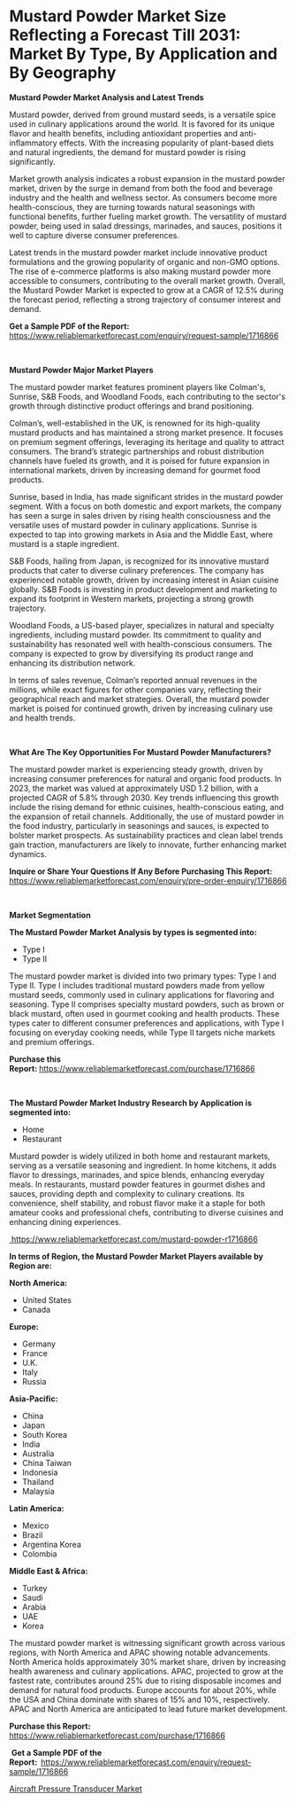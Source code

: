 <p><h1>Mustard Powder Market Size Reflecting a Forecast Till 2031: Market By Type, By Application and By Geography</h1></p><p><strong>Mustard Powder Market Analysis and Latest Trends</strong></p>
<p><p>Mustard powder, derived from ground mustard seeds, is a versatile spice used in culinary applications around the world. It is favored for its unique flavor and health benefits, including antioxidant properties and anti-inflammatory effects. With the increasing popularity of plant-based diets and natural ingredients, the demand for mustard powder is rising significantly.</p><p>Market growth analysis indicates a robust expansion in the mustard powder market, driven by the surge in demand from both the food and beverage industry and the health and wellness sector. As consumers become more health-conscious, they are turning towards natural seasonings with functional benefits, further fueling market growth. The versatility of mustard powder, being used in salad dressings, marinades, and sauces, positions it well to capture diverse consumer preferences.</p><p>Latest trends in the mustard powder market include innovative product formulations and the growing popularity of organic and non-GMO options. The rise of e-commerce platforms is also making mustard powder more accessible to consumers, contributing to the overall market growth. Overall, the Mustard Powder Market is expected to grow at a CAGR of 12.5% during the forecast period, reflecting a strong trajectory of consumer interest and demand.</p></p>
<p><strong>Get a Sample PDF of the Report:&nbsp;</strong> <a href="https://www.reliablemarketforecast.com/enquiry/request-sample/1716866?utm_campaign=1130&utm_medium=2&utm_source=Github&utm_content=ia&utm_term=28122024&utm_id=mustard-powder">https://www.reliablemarketforecast.com/enquiry/request-sample/1716866</a></p>
<p>&nbsp;</p>
<p><strong>Mustard Powder Major Market Players</strong></p>
<p><p>The mustard powder market features prominent players like Colman's, Sunrise, S&B Foods, and Woodland Foods, each contributing to the sector's growth through distinctive product offerings and brand positioning. </p><p>Colman’s, well-established in the UK, is renowned for its high-quality mustard products and has maintained a strong market presence. It focuses on premium segment offerings, leveraging its heritage and quality to attract consumers. The brand’s strategic partnerships and robust distribution channels have fueled its growth, and it is poised for future expansion in international markets, driven by increasing demand for gourmet food products.</p><p>Sunrise, based in India, has made significant strides in the mustard powder segment. With a focus on both domestic and export markets, the company has seen a surge in sales driven by rising health consciousness and the versatile uses of mustard powder in culinary applications. Sunrise is expected to tap into growing markets in Asia and the Middle East, where mustard is a staple ingredient. </p><p>S&B Foods, hailing from Japan, is recognized for its innovative mustard products that cater to diverse culinary preferences. The company has experienced notable growth, driven by increasing interest in Asian cuisine globally. S&B Foods is investing in product development and marketing to expand its footprint in Western markets, projecting a strong growth trajectory.</p><p>Woodland Foods, a US-based player, specializes in natural and specialty ingredients, including mustard powder. Its commitment to quality and sustainability has resonated well with health-conscious consumers. The company is expected to grow by diversifying its product range and enhancing its distribution network.</p><p>In terms of sales revenue, Colman’s reported annual revenues in the millions, while exact figures for other companies vary, reflecting their geographical reach and market strategies. Overall, the mustard powder market is poised for continued growth, driven by increasing culinary use and health trends.</p></p>
<p>&nbsp;</p>
<p><strong>What Are The Key Opportunities For Mustard Powder Manufacturers?</strong></p>
<p><p>The mustard powder market is experiencing steady growth, driven by increasing consumer preferences for natural and organic food products. In 2023, the market was valued at approximately USD 1.2 billion, with a projected CAGR of 5.8% through 2030. Key trends influencing this growth include the rising demand for ethnic cuisines, health-conscious eating, and the expansion of retail channels. Additionally, the use of mustard powder in the food industry, particularly in seasonings and sauces, is expected to bolster market prospects. As sustainability practices and clean label trends gain traction, manufacturers are likely to innovate, further enhancing market dynamics.</p></p>
<p><strong>Inquire or Share Your Questions If Any Before Purchasing This Report:</strong> <a href="https://www.reliablemarketforecast.com/enquiry/pre-order-enquiry/1716866?utm_campaign=1130&utm_medium=2&utm_source=Github&utm_content=ia&utm_term=28122024&utm_id=mustard-powder">https://www.reliablemarketforecast.com/enquiry/pre-order-enquiry/1716866</a></p>
<p>&nbsp;</p>
<p><strong>Market Segmentation</strong></p>
<p><strong>The Mustard Powder Market Analysis by types is segmented into:</strong></p>
<p><ul><li>Type I</li><li>Type II</li></ul></p>
<p><p>The mustard powder market is divided into two primary types: Type I and Type II. Type I includes traditional mustard powders made from yellow mustard seeds, commonly used in culinary applications for flavoring and seasoning. Type II comprises specialty mustard powders, such as brown or black mustard, often used in gourmet cooking and health products. These types cater to different consumer preferences and applications, with Type I focusing on everyday cooking needs, while Type II targets niche markets and premium offerings.</p></p>
<p><strong>Purchase this Report:&nbsp;</strong><a href="https://www.reliablemarketforecast.com/purchase/1716866?utm_campaign=1130&utm_medium=2&utm_source=Github&utm_content=ia&utm_term=28122024&utm_id=mustard-powder">https://www.reliablemarketforecast.com/purchase/1716866</a></p>
<p>&nbsp;</p>
<p><strong>The Mustard Powder Market Industry Research by Application is segmented into:</strong></p>
<p><ul><li>Home</li><li>Restaurant</li></ul></p>
<p><p>Mustard powder is widely utilized in both home and restaurant markets, serving as a versatile seasoning and ingredient. In home kitchens, it adds flavor to dressings, marinades, and spice blends, enhancing everyday meals. In restaurants, mustard powder features in gourmet dishes and sauces, providing depth and complexity to culinary creations. Its convenience, shelf stability, and robust flavor make it a staple for both amateur cooks and professional chefs, contributing to diverse cuisines and enhancing dining experiences.</p></p>
<p><a href="https://www.reliablemarketforecast.com/mustard-powder-r1716866?utm_campaign=1130&utm_medium=2&utm_source=Github&utm_content=ia&utm_term=28122024&utm_id=mustard-powder">&nbsp;https://www.reliablemarketforecast.com/mustard-powder-r1716866</a></p>
<p><strong>In terms of Region, the Mustard Powder Market Players available by Region are:</strong></p>
<p>
    <p> <strong> North America: </strong>
        <ul>
            <li>United States</li>
            <li>Canada</li>
        </ul>
        </p> 
    <p> <strong> Europe: </strong>
        <ul>
            <li>Germany</li>
            <li>France</li>
            <li>U.K.</li>
            <li>Italy</li>
            <li>Russia</li>
        </ul>
        </p> 
    <p> <strong> Asia-Pacific: </strong>
        <ul>
            <li>China</li>
            <li>Japan</li>
            <li>South Korea</li>
            <li>India</li>
            <li>Australia</li>
            <li>China Taiwan</li>
            <li>Indonesia</li>
            <li>Thailand</li>
            <li>Malaysia</li>
        </ul>
        </p> 
    <p> <strong> Latin America: </strong>
        <ul>
            <li>Mexico</li>
            <li>Brazil</li>
            <li>Argentina Korea</li>
            <li>Colombia</li>
        </ul>
        </p> 
    <p> <strong> Middle East & Africa: </strong>
        <ul>
            <li>Turkey</li>
            <li>Saudi</li>
            <li>Arabia</li>
            <li>UAE</li>
            <li>Korea</li>
        </ul>
    </p>
    </p>
<p><p>The mustard powder market is witnessing significant growth across various regions, with North America and APAC showing notable advancements. North America holds approximately 30% market share, driven by increasing health awareness and culinary applications. APAC, projected to grow at the fastest rate, contributes around 25% due to rising disposable incomes and demand for natural food products. Europe accounts for about 20%, while the USA and China dominate with shares of 15% and 10%, respectively. APAC and North America are anticipated to lead future market development.</p></p>
<p><strong>Purchase this Report: </strong><a href="https://www.reliablemarketforecast.com/purchase/1716866?utm_campaign=1130&utm_medium=2&utm_source=Github&utm_content=ia&utm_term=28122024&utm_id=mustard-powder">https://www.reliablemarketforecast.com/purchase/1716866</a></p>
<p>&nbsp;<strong>Get a Sample PDF of the Report:&nbsp;&nbsp;</strong><a href="https://www.reliablemarketforecast.com/enquiry/request-sample/1716866?utm_campaign=1130&utm_medium=2&utm_source=Github&utm_content=ia&utm_term=28122024&utm_id=mustard-powder">https://www.reliablemarketforecast.com/enquiry/request-sample/1716866</a></p>
<p><strong></strong></p>
<p><p><a href="https://github.com/RickHolmes3/Market-Research-Report-List-7/blob/main/aircraft-pressure-transducer-market.md?utm_campaign=1130&utm_medium=2&utm_source=Github&utm_content=ia&utm_term=28122024&utm_id=mustard-powder">Aircraft Pressure Transducer Market</a></p></p>